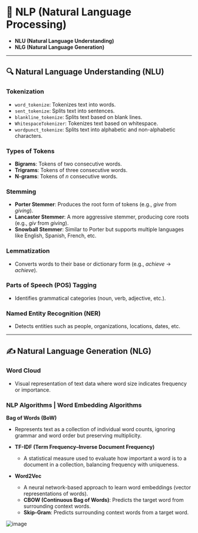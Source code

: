 # 🧠 NLP (Natural Language Processing)

- **NLU (Natural Language Understanding)**
- **NLG (Natural Language Generation)**

---

## 🔍 Natural Language Understanding (NLU)

### Tokenization
- `word_tokenize`: Tokenizes text into words.
- `sent_tokenize`: Splits text into sentences.
- `blankline_tokenize`: Splits text based on blank lines.
- `WhitespaceTokenizer`: Tokenizes text based on whitespace.
- `wordpunct_tokenize`: Splits text into alphabetic and non-alphabetic characters.

### Types of Tokens
- **Bigrams**: Tokens of two consecutive words.
- **Trigrams**: Tokens of three consecutive words.
- **N-grams**: Tokens of *n* consecutive words.

### Stemming
- **Porter Stemmer**: Produces the root form of tokens (e.g., *give* from *giving*).
- **Lancaster Stemmer**: A more aggressive stemmer, producing core roots (e.g., *giv* from *giving*).
- **Snowball Stemmer**: Similar to Porter but supports multiple languages like English, Spanish, French, etc.

### Lemmatization
- Converts words to their base or dictionary form (e.g., *achieve* → *achieve*).

### Parts of Speech (POS) Tagging
- Identifies grammatical categories (noun, verb, adjective, etc.).

### Named Entity Recognition (NER)
- Detects entities such as people, organizations, locations, dates, etc.

---

## ✍️ Natural Language Generation (NLG)

### Word Cloud
- Visual representation of text data where word size indicates frequency or importance.

### NLP Algorithms | Word Embedding Algorithms

 **Bag of Words (BoW)**
  - Represents text as a collection of individual word counts, ignoring grammar and word order but preserving multiplicity.

- **TF-IDF (Term Frequency–Inverse Document Frequency)**
  - A statistical measure used to evaluate how important a word is to a document in a collection, balancing frequency with uniqueness.

- **Word2Vec**
  - A neural network-based approach to learn word embeddings (vector representations of words).
  - **CBOW (Continuous Bag of Words)**: Predicts the target word from surrounding context words.
  - **Skip-Gram**: Predicts surrounding context words from a target word.

![image](https://github.com/user-attachments/assets/b50a1f41-4511-4ae8-8099-3b37e4a7f9cb)
